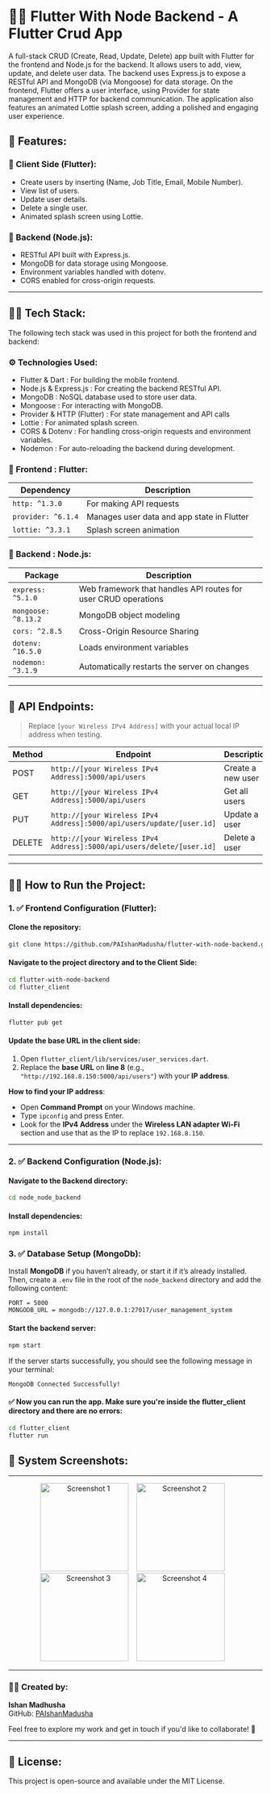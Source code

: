 # 🧑‍🏫 Flutter With Node Backend - A Flutter Crud App

A full-stack CRUD (Create, Read, Update, Delete) app built with Flutter for the frontend and Node.js for the backend. It allows users to add, view, update, and delete user data. The backend uses Express.js to expose a RESTful API and MongoDB (via Mongoose) for data storage. On the frontend, Flutter offers a user interface, using Provider for state management and HTTP for backend communication. The application also features an animated Lottie splash screen, adding a polished and engaging user experience.

## 🌟 Features:

### 📱 Client Side (Flutter):
- Create users by inserting (Name, Job Title, Email, Mobile Number).
- View list of users.
- Update user details.
- Delete a single user.
- Animated splash screen using Lottie.

### 🧱 Backend (Node.js):
- RESTful API built with Express.js.
- MongoDB for data storage using Mongoose.
- Environment variables handled with dotenv.
- CORS enabled for cross-origin requests.

---

## 🧑‍💻 Tech Stack:
The following tech stack was used in this project for both the frontend and backend:

### ⚙️ Technologies Used:
- Flutter & Dart :  For building the mobile frontend.
- Node.js & Express.js : For creating the backend RESTful API.
- MongoDB : NoSQL database used to store user data.
- Mongoose : For interacting with MongoDB.
- Provider & HTTP (Flutter) : For state management and API calls
- Lottie : For animated splash screen.
- CORS & Dotenv : For handling cross-origin requests and environment variables.
- Nodemon : For auto-reloading the backend during development.

### 📱 Frontend : Flutter:
| Dependency | Description |
|------------|-------------|
| `http: ^1.3.0` | For making API requests |
| `provider: ^6.1.4` | Manages user data and app state in Flutter |
| `lottie: ^3.3.1` | Splash screen animation |

### 🧱 Backend : Node.js:
| Package | Description |
|---------|-------------|
| `express: ^5.1.0` | Web framework that handles API routes for user CRUD operations |
| `mongoose: ^8.13.2` | MongoDB object modeling |
| `cors: ^2.8.5` | Cross-Origin Resource Sharing |
| `dotenv: ^16.5.0` | Loads environment variables |
| `nodemon: ^3.1.9` | Automatically restarts the server on changes |

---

## 📡 API Endpoints:

> Replace `[your Wireless IPv4 Address]` with your actual local IP address when testing.

| Method | Endpoint | Description |
|--------|----------|-------------|
| POST   | `http://[your Wireless IPv4 Address]:5000/api/users` | Create a new user |
| GET    | `http://[your Wireless IPv4 Address]:5000/api/users` | Get all users |
| PUT    | `http://[your Wireless IPv4 Address]:5000/api/users/update/[user.id]` | Update a user |
| DELETE | `http://[your Wireless IPv4 Address]:5000/api/users/delete/[user.id]` | Delete a user |

---

## 🏃‍♂️ How to Run the Project:

### 1. **✅ Frontend Configuration (Flutter):**

#### Clone the repository:
```bash
git clone https://github.com/PAIshanMadusha/flutter-with-node-backend.git
```

#### Navigate to the project directory and to the **Client Side**:
```bash
cd flutter-with-node-backend
cd flutter_client
```

#### Install dependencies:
```bash
flutter pub get
```

#### Update the base URL in the client side:

1. Open `flutter_client/lib/services/user_services.dart`.
2. Replace the **base URL** on **line 8** (e.g., `"http://192.168.8.150:5000/api/users"`) with your **IP address**.

**How to find your IP address**:
- Open **Command Prompt** on your Windows machine.
- Type `ipconfig` and press Enter.
- Look for the **IPv4 Address** under the **Wireless LAN adapter Wi-Fi** section and use that as the IP to replace `192.168.8.150`.

---

### 2. **✅ Backend Configuration (Node.js):**

#### Navigate to the **Backend** directory:
```bash
cd node_node_backend
```

#### Install dependencies:
```bash
npm install
```

### 3. **✅ Database Setup (MongoDb):**

Install **MongoDB** if you haven’t already, or start it if it’s already installed. Then, create a `.env` file in the root of the `node_backend` directory and add the following content:

```env
PORT = 5000
MONGODB_URL = mongodb://127.0.0.1:27017/user_management_system
```

#### Start the backend server:
```bash
npm start
```

If the server starts successfully, you should see the following message in your terminal:
```
MongoDB Connected Successfully!
```

#### ✅ Now you can run the app. Make sure you're inside the flutter_client directory and there are no errors:

```bash
cd flutter_client
flutter run
```
## 📸 System Screenshots:

---

<p align="center">
  <img src="https://github.com/user-attachments/assets/2cb43732-b090-4f38-872b-6bb70687fde8" alt="Screenshot 1" width="175">&nbsp;&nbsp;&nbsp;
  <img src="https://github.com/user-attachments/assets/dc70ee6a-b142-450b-a83b-25285610e78a" alt="Screenshot 2" width="175">&nbsp;&nbsp;&nbsp;
  <img src="https://github.com/user-attachments/assets/d8d75f6f-8635-48a5-afa4-8d2cd8771a10" alt="Screenshot 3" width="175">&nbsp;&nbsp;&nbsp;
  <img src="https://github.com/user-attachments/assets/69bbabc5-3523-44e7-9c63-222f46ed9b4a" alt="Screenshot 4" width="175">&nbsp;&nbsp;&nbsp;
</p>

---

### 👨‍💻 Created by: 
**Ishan Madhusha**  
GitHub: [PAIshanMadusha](https://github.com/PAIshanMadusha)

Feel free to explore my work and get in touch if you'd like to collaborate! 🚀

---

## 📝 License:  
This project is open-source and available under the MIT License.
